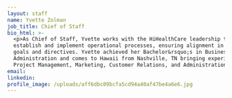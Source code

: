 ```yaml
---
layout: staff
name: Yvette Zolman
job_title: Chief of Staff
bio_html: >-
  <p>As Chief of Staff, Yvette works with the HiHealthCare leadership team to
  establish and implement operational processes, ensuring alignment in company
  goals and directives. Yvette achieved her Bachelor&rsquo;s in Business
  Administration and comes to Hawaii from Nashville, TN bringing experience in
  Project Management, Marketing, Customer Relations, and Administration.</p>
email:
linkedin:
profile_image: /uploads/aff6dbc09bcfa5cd94a40af47be4a6e6.jpg
---
```


